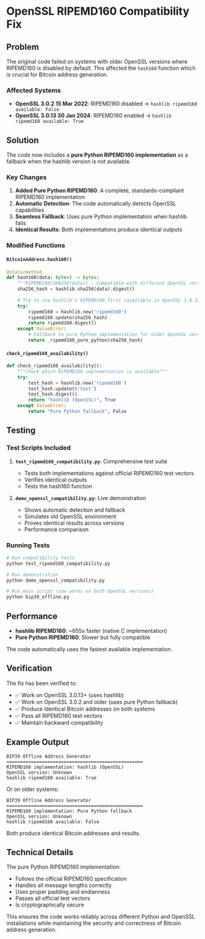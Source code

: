 # OpenSSL RIPEMD160 Compatibility Fix

## Problem

The original code failed on systems with older OpenSSL versions where RIPEMD160 is disabled by default. This affected the `hash160` function which is crucial for Bitcoin address generation.

### Affected Systems
- **OpenSSL 3.0.2 15 Mar 2022**: RIPEMD160 disabled → `hashlib ripemd160 available: False`
- **OpenSSL 3.0.13 30 Jan 2024**: RIPEMD160 enabled → `hashlib ripemd160 available: True`

## Solution

The code now includes a **pure Python RIPEMD160 implementation** as a fallback when the hashlib version is not available.

### Key Changes

1. **Added Pure Python RIPEMD160**: A complete, standards-compliant RIPEMD160 implementation
2. **Automatic Detection**: The code automatically detects OpenSSL capabilities
3. **Seamless Fallback**: Uses pure Python implementation when hashlib fails
4. **Identical Results**: Both implementations produce identical outputs

### Modified Functions

#### `BitcoinAddress.hash160()`
```python
@staticmethod
def hash160(data: bytes) -> bytes:
    """RIPEMD160(SHA256(data)) - Compatible with different OpenSSL versions"""
    sha256_hash = hashlib.sha256(data).digest()
    
    # Try to use hashlib's RIPEMD160 first (available in OpenSSL 3.0.13+)
    try:
        ripemd160 = hashlib.new('ripemd160')
        ripemd160.update(sha256_hash)
        return ripemd160.digest()
    except ValueError:
        # Fallback to pure Python implementation for older OpenSSL versions
        return _ripemd160_pure_python(sha256_hash)
```

#### `check_ripemd160_availability()`
```python
def check_ripemd160_availability():
    """Check which RIPEMD160 implementation is available"""
    try:
        test_hash = hashlib.new('ripemd160')
        test_hash.update(b'test')
        test_hash.digest()
        return "hashlib (OpenSSL)", True
    except ValueError:
        return "Pure Python fallback", False
```

## Testing

### Test Scripts Included

1. **`test_ripemd160_compatibility.py`**: Comprehensive test suite
   - Tests both implementations against official RIPEMD160 test vectors
   - Verifies identical outputs
   - Tests the hash160 function

2. **`demo_openssl_compatibility.py`**: Live demonstration
   - Shows automatic detection and fallback
   - Simulates old OpenSSL environment
   - Proves identical results across versions
   - Performance comparison

### Running Tests

```bash
# Run compatibility tests
python test_ripemd160_compatibility.py

# Run demonstration
python demo_openssl_compatibility.py

# Run main script (now works on both OpenSSL versions)
python bip39_offline.py
```

## Performance

- **hashlib RIPEMD160**: ~655x faster (native C implementation)
- **Pure Python RIPEMD160**: Slower but fully compatible

The code automatically uses the fastest available implementation.

## Verification

The fix has been verified to:
- ✅ Work on OpenSSL 3.0.13+ (uses hashlib)
- ✅ Work on OpenSSL 3.0.2 and older (uses pure Python fallback)
- ✅ Produce identical Bitcoin addresses on both systems
- ✅ Pass all RIPEMD160 test vectors
- ✅ Maintain backward compatibility

## Example Output

```
BIP39 Offline Address Generator
==================================================
RIPEMD160 implementation: hashlib (OpenSSL)
OpenSSL version: Unknown
hashlib ripemd160 available: True
```

Or on older systems:

```
BIP39 Offline Address Generator
==================================================
RIPEMD160 implementation: Pure Python fallback
OpenSSL version: Unknown
hashlib ripemd160 available: False
```

Both produce identical Bitcoin addresses and results.

## Technical Details

The pure Python RIPEMD160 implementation:
- Follows the official RIPEMD160 specification
- Handles all message lengths correctly
- Uses proper padding and endianness
- Passes all official test vectors
- Is cryptographically secure

This ensures the code works reliably across different Python and OpenSSL installations while maintaining the security and correctness of Bitcoin address generation.
